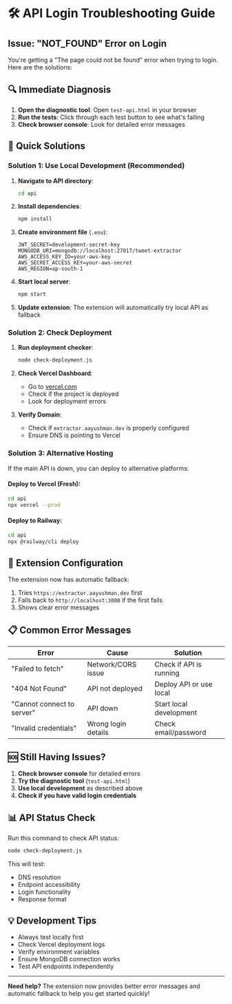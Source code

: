 # 🛠️ API Login Troubleshooting Guide

## Issue: "NOT_FOUND" Error on Login

You're getting a "The page could not be found" error when trying to login. Here are the solutions:

## 🔍 **Immediate Diagnosis**

1. **Open the diagnostic tool**: Open `test-api.html` in your browser
2. **Run the tests**: Click through each test button to see what's failing
3. **Check browser console**: Look for detailed error messages

## 🚀 **Quick Solutions**

### **Solution 1: Use Local Development (Recommended)**

1. **Navigate to API directory**:
   ```bash
   cd api
   ```

2. **Install dependencies**:
   ```bash
   npm install
   ```

3. **Create environment file** (`.env`):
   ```env
   JWT_SECRET=development-secret-key
   MONGODB_URI=mongodb://localhost:27017/tweet-extractor
   AWS_ACCESS_KEY_ID=your-aws-key
   AWS_SECRET_ACCESS_KEY=your-aws-secret
   AWS_REGION=ap-south-1
   ```

4. **Start local server**:
   ```bash
   npm start
   ```

5. **Update extension**: The extension will automatically try local API as fallback

### **Solution 2: Check Deployment**

1. **Run deployment checker**:
   ```bash
   node check-deployment.js
   ```

2. **Check Vercel Dashboard**:
   - Go to [vercel.com](https://vercel.com)
   - Check if the project is deployed
   - Look for deployment errors

3. **Verify Domain**:
   - Check if `extractor.aayushman.dev` is properly configured
   - Ensure DNS is pointing to Vercel

### **Solution 3: Alternative Hosting**

If the main API is down, you can deploy to alternative platforms:

#### **Deploy to Vercel (Fresh)**:
```bash
cd api
npx vercel --prod
```

#### **Deploy to Railway**:
```bash
cd api
npx @railway/cli deploy
```

## 🔧 **Extension Configuration**

The extension now has automatic fallback:
1. Tries `https://extractor.aayushman.dev` first
2. Falls back to `http://localhost:3000` if the first fails
3. Shows clear error messages

## 📋 **Common Error Messages**

| Error | Cause | Solution |
|-------|-------|----------|
| "Failed to fetch" | Network/CORS issue | Check if API is running |
| "404 Not Found" | API not deployed | Deploy API or use local |
| "Cannot connect to server" | API down | Start local development |
| "Invalid credentials" | Wrong login details | Check email/password |

## 🆘 **Still Having Issues?**

1. **Check browser console** for detailed errors
2. **Try the diagnostic tool** (`test-api.html`)
3. **Use local development** as described above
4. **Check if you have valid login credentials**

## 📊 **API Status Check**

Run this command to check API status:
```bash
node check-deployment.js
```

This will test:
- DNS resolution
- Endpoint accessibility  
- Login functionality
- Response format

## 💡 **Development Tips**

- Always test locally first
- Check Vercel deployment logs
- Verify environment variables
- Ensure MongoDB connection works
- Test API endpoints independently

---

**Need help?** The extension now provides better error messages and automatic fallback to help you get started quickly!